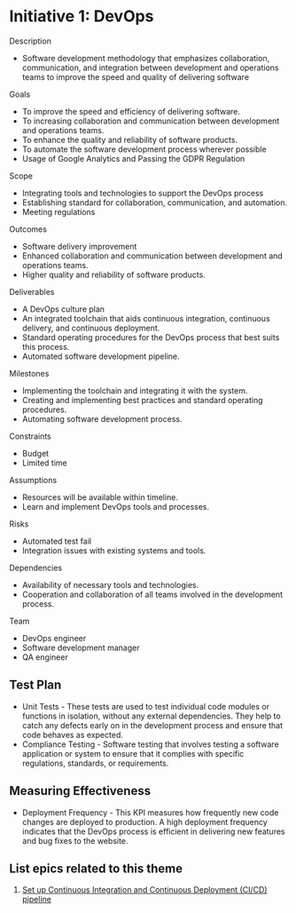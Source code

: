 # Initiative 1: DevOps
Description
* Software development methodology that emphasizes collaboration, communication, and integration between development and operations teams to improve the speed and quality of delivering software

Goals
* To improve the speed and efficiency of delivering software.
* To increasing collaboration and communication between development and operations teams.
* To enhance the quality and reliability of software products.
* To automate the software development process wherever possible
* Usage of Google Analytics and Passing the GDPR Regulation

Scope
* Integrating tools and technologies to support the DevOps process
* Establishing standard for collaboration, communication, and automation.
* Meeting regulations

Outcomes
* Software delivery improvement
* Enhanced collaboration and communication between development and operations teams.
* Higher quality and reliability of software products.

Deliverables
* A DevOps culture plan
* An integrated toolchain that aids continuous integration, continuous delivery, and continuous deployment.
* Standard operating procedures for the DevOps process that best suits this process.
* Automated software development pipeline.

Milestones
* Implementing the toolchain and integrating it with the system.
* Creating and implementing best practices and standard operating procedures.
* Automating software development process.

Constraints
* Budget
* Limited time

Assumptions
* Resources will be available within timeline.
* Learn and implement DevOps tools and processes.

Risks
* Automated test fail
* Integration issues with existing systems and tools.

Dependencies
* Availability of necessary tools and technologies.
* Cooperation and collaboration of all teams involved in the development process.

Team
* DevOps engineer 
* Software development manager 
* QA engineer

## Test Plan
* Unit Tests - These tests are used to test individual code modules or functions in isolation, without any external dependencies. They help to catch any defects early on in the development process and ensure that code behaves as expected.
* Compliance Testing - Software testing that involves testing a software application or system to ensure that it complies with specific regulations, standards, or requirements.

## Measuring Effectiveness
* Deployment Frequency - This KPI measures how frequently new code changes are deployed to production. A high deployment frequency indicates that the DevOps process is efficient in delivering new features and bug fixes to the website.

## List epics related to this theme
1. [Set up Continuous Integration and Continuous Deployment (CI/CD) pipeline](epic_1.md)
